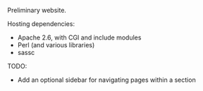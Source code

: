 Preliminary website.

Hosting dependencies:
* Apache 2.6, with CGI and include modules
* Perl (and various libraries)
* sassc

TODO:
* Add an optional sidebar for navigating pages within a section
